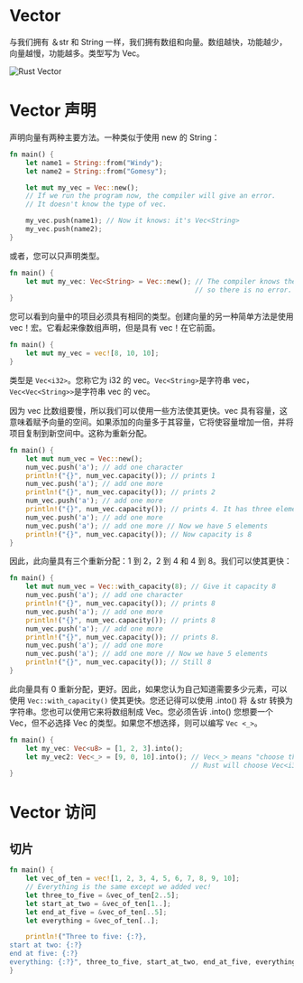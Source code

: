 # Vector

与我们拥有 ＆str 和 String 一样，我们拥有数组和向量。数组越快，功能越少，向量越慢，功能越多。类型写为 Vec。

![Rust Vector](https://s1.ax1x.com/2020/08/02/aYugeI.png)

# Vector 声明

声明向量有两种主要方法。一种类似于使用 new 的 String：

```rs
fn main() {
    let name1 = String::from("Windy");
    let name2 = String::from("Gomesy");

    let mut my_vec = Vec::new();
    // If we run the program now, the compiler will give an error.
    // It doesn't know the type of vec.

    my_vec.push(name1); // Now it knows: it's Vec<String>
    my_vec.push(name2);
}

```

或者，您可以只声明类型。

```rs
fn main() {
    let mut my_vec: Vec<String> = Vec::new(); // The compiler knows the type
                                              // so there is no error.
}
```

您可以看到向量中的项目必须具有相同的类型。创建向量的另一种简单方法是使用 vec！宏。它看起来像数组声明，但是具有 vec！在它前面。

```rs
fn main() {
    let mut my_vec = vec![8, 10, 10];
}
```

类型是 `Vec<i32>`。您称它为 i32 的 vec。`Vec<String>`是字符串 vec，`Vec<Vec<String>>`是字符串 vec 的 vec。

因为 vec 比数组要慢，所以我们可以使用一些方法使其更快。vec 具有容量，这意味着赋予向量的空间。如果添加的向量多于其容量，它将使容量增加一倍，并将项目复制到新空间中。这称为重新分配。

```rs
fn main() {
    let mut num_vec = Vec::new();
    num_vec.push('a'); // add one character
    println!("{}", num_vec.capacity()); // prints 1
    num_vec.push('a'); // add one more
    println!("{}", num_vec.capacity()); // prints 2
    num_vec.push('a'); // add one more
    println!("{}", num_vec.capacity()); // prints 4. It has three elements, but capacity is 4
    num_vec.push('a'); // add one more
    num_vec.push('a'); // add one more // Now we have 5 elements
    println!("{}", num_vec.capacity()); // Now capacity is 8
}
```

因此，此向量具有三个重新分配：1 到 2，2 到 4 和 4 到 8。我们可以使其更快：

```rs
fn main() {
    let mut num_vec = Vec::with_capacity(8); // Give it capacity 8
    num_vec.push('a'); // add one character
    println!("{}", num_vec.capacity()); // prints 8
    num_vec.push('a'); // add one more
    println!("{}", num_vec.capacity()); // prints 8
    num_vec.push('a'); // add one more
    println!("{}", num_vec.capacity()); // prints 8.
    num_vec.push('a'); // add one more
    num_vec.push('a'); // add one more // Now we have 5 elements
    println!("{}", num_vec.capacity()); // Still 8
}
```

此向量具有 0 重新分配，更好。因此，如果您认为自己知道需要多少元素，可以使用 `Vec::with_capacity()` 使其更快。您还记得可以使用 .into() 将 ＆str 转换为字符串。您也可以使用它来将数组制成 Vec。您必须告诉 .into() 您想要一个 Vec，但不必选择 Vec 的类型。如果您不想选择，则可以编写 `Vec <_>`。

```rs
fn main() {
    let my_vec: Vec<u8> = [1, 2, 3].into();
    let my_vec2: Vec<_> = [9, 0, 10].into(); // Vec<_> means "choose the Vec type for me"
                                             // Rust will choose Vec<i32>
}
```

# Vector 访问

## 切片

```rs
fn main() {
    let vec_of_ten = vec![1, 2, 3, 4, 5, 6, 7, 8, 9, 10];
    // Everything is the same except we added vec!
    let three_to_five = &vec_of_ten[2..5];
    let start_at_two = &vec_of_ten[1..];
    let end_at_five = &vec_of_ten[..5];
    let everything = &vec_of_ten[..];

    println!("Three to five: {:?},
start at two: {:?}
end at five: {:?}
everything: {:?}", three_to_five, start_at_two, end_at_five, everything);
}
```
